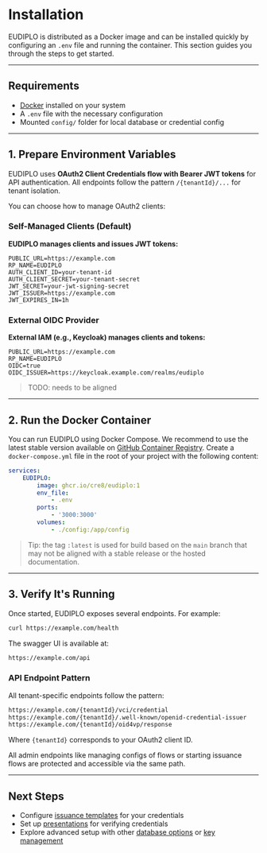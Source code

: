 # Installation

EUDIPLO is distributed as a Docker image and can be installed quickly by
configuring an `.env` file and running the container. This section guides you
through the steps to get started.

---

## Requirements

- [Docker](https://www.docker.com/get-started) installed on your system
- A `.env` file with the necessary configuration
- Mounted `config/` folder for local database or credential config

---

## 1. Prepare Environment Variables

EUDIPLO uses **OAuth2 Client Credentials flow with Bearer JWT tokens** for API
authentication. All endpoints follow the pattern `/{tenantId}/...` for tenant
isolation.

You can choose how to manage OAuth2 clients:

### Self-Managed Clients (Default)

**EUDIPLO manages clients and issues JWT tokens:**

```env
PUBLIC_URL=https://example.com
RP_NAME=EUDIPLO
AUTH_CLIENT_ID=your-tenant-id
AUTH_CLIENT_SECRET=your-tenant-secret
JWT_SECRET=your-jwt-signing-secret
JWT_ISSUER=https://example.com
JWT_EXPIRES_IN=1h
```

### External OIDC Provider

**External IAM (e.g., Keycloak) manages clients and tokens:**

```env
PUBLIC_URL=https://example.com
RP_NAME=EUDIPLO
OIDC=true
OIDC_ISSUER=https://keycloak.example.com/realms/eudiplo
```

> TODO: needs to be aligned

---

## 2. Run the Docker Container

You can run EUDIPLO using Docker Compose. We recommend to use the latest stable
version available on
[GitHub Container Registry](https://github.com/cre8/eudiplo/pkgs/container/eudiplo).
Create a `docker-compose.yml` file in the root of your project with the
following content:

```yaml
services:
    EUDIPLO:
        image: ghcr.io/cre8/eudiplo:1
        env_file:
            - .env
        ports:
            - '3000:3000'
        volumes:
            - ./config:/app/config
```

> Tip: the tag `:latest` is used for build based on the `main` branch that may
> not be aligned with a stable release or the hosted documentation.

---

## 3. Verify It's Running

Once started, EUDIPLO exposes several endpoints. For example:

```bash
curl https://example.com/health
```

The swagger UI is available at:

```bash
https://example.com/api
```

### API Endpoint Pattern

All tenant-specific endpoints follow the pattern:

```bash
https://example.com/{tenantId}/vci/credential
https://example.com/{tenantId}/.well-known/openid-credential-issuer
https://example.com/{tenantId}/oid4vp/response
```

Where `{tenantId}` corresponds to your OAuth2 client ID.

All admin endpoints like managing configs of flows or starting issuance flows
are protected and accessible via the same path.

---

## Next Steps

- Configure [issuance templates](issuance.md) for your credentials
- Set up [presentations](presentation.md) for verifying credentials
- Explore advanced setup with other
  [database options](../architecture/database.md) or
  [key management](../architecture/key-management.md)
